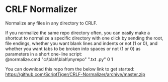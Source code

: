 # CRLF Normalizer
Normalize any files in any directory to CRLF.

If you normalize the same repo directory often, you can easily make a shortcut to normalize a specific directory with one click by sending the root, file endings, whether you want blank lines and indents or not (1 or 0), and whether you want tabs to be broken into spaces or not (1 or 0) as parameters in a short one-line script:  
    @normalize.cmd "c:\blah\blah\myrepo" ".txt .py" 0 1

You can download this repo from the below link to get started:  
https://github.com/ScriptTiger/CRLF-Normalizer/archive/master.zip

